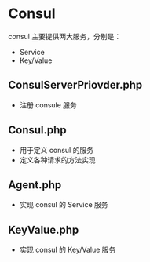 # Consul

consul 主要提供两大服务，分别是：

- Service
- Key/Value

## ConsulServerPriovder.php

- 注册 consule 服务

## Consul.php

- 用于定义 consul 的服务
- 定义各种请求的方法实现

## Agent.php

- 实现 consul 的 Service 服务

## KeyValue.php

- 实现 consul 的 Key/Value 服务

